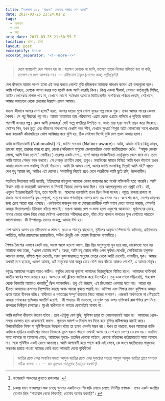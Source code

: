 ```yaml
---
title: "অপলাপ ০৩: 'বাঙলা' যেভাবে আমার দেশ হলো"
date: 2017-03-25 21:24:01 Z
tags:
  - অপলাপ
  - দেশ
  - গদ্য
orig_date: 2017-03-25 21:30:55 Z
location: বাড্ডা, ঢাকা
layout: post
excerptify: true
excerpt_separator: '<!--more-->'
---
```


> দেশে জন্মালেই দেশ আপন হয় না। যতক্ষণ দেশকে না জানি, যতক্ষণ তাকে নিজের শক্তিতে জয় না করি, ততক্ষণ সে দেশ আপনার নয়। _— রবীন্দ্রনাথ ঠাকুর (দেশের কাজ, পল্লীপ্রকৃতি)_

দেশ কীভাবে আমার আপন হলো এই কথা বলতে গেলেই বুঝি রবীন্দ্রনাথ আমাকে সাবধান করেন এই কথাগুলো বলে। আমি সন্দিহান, দেশকে আপন করার মত যথেষ্ট কাজ আমি করেছি কিনা। কিন্তু একথা স্বীকার্য, যেখানে কর্তব্যবুদ্ধি স্তিমিত, আইন যেখানকার নাগাল পায় না, যেখানে কোনো সংবিধান আমাকে দ্বিতীয়শ্রেণীর নাগরিকের পরিচয় দেয়নি, সেইখানে, আমার অবচেতন থেকে চেতনার উদ্ভাসে এদেশ আমার।

বাঙলা কীভাবে আমার দেশ হলো? হয়ত, আমার মায়ের মুখে শোনা যুদ্ধের গল্প থেকে শুরু। তখন আমার মায়ের কেবল শৈশব। সে গল্প বীরত্বের গল্প নয়। আমার মাতামহর তার পরিবারসহ এগ্রাম থেকে ওগ্রামে পালিয়ে ও লুকিয়ে ভারতে শরণার্থী হওয়ার গল্প। রজব আলী রাজাকার[^1] সেই গল্পে সশরীরে উপস্থিত না, অথচ তার ছায়া সদাই তাড়া করে ফিরেছে। সেইসব দিন, যখন মৃত্যু এবং জীবনের মাঝখানের রেখাটা বড্ড ক্ষীণ, যেখানে ক্ষুধার্ত শিশুরা আটা গোলানোর সাথে খাওয়ার জন্য কয়েকটি কাঁচামরিচের ঝোপ আবিষ্কার করে খুশি হয়, ঠিক সেইসব দিনেই বুঝি দেশ প্রথম আমার হলো।

<!--more-->

আমি জাতীয়তাবাদী (Nationalist) নই, জাতি-সচেতন (Nation-aware)। আমি, আমার বাইরে কিছু মানুষ, তারপর পাড়া, তারপর শহর বা গ্রাম, জেলা (অধিকাংশ মানুষের জেলাকেন্দ্রিক একটা জাতীয়তাবাদ দেখি। "অমুক জেলার পোলা, আশি টাকা তোলা" গোত্রীয়।) তারপর একটা দেশ... ব্যস! আমার সার্বজনীনতা এতটুকুতে থেমে যাবে না। তবে আমি আমার শেকড় বহন করবো। সে শেকড় প্রাণহীন হোক, তবুও। মহাবিশ্বের সামনে বিস্মিত আমি যখন দাঁড়াবো তখন আমার ভালো-মন্দ সবকিছু নিয়েই দাঁড়াবো। আমি কি আমার দেশ, আমার জাতি সমস্তকিছু নিয়েই আমি নই? বস্তুতঃ দেশ শুধু আমার নয়, আমিও এই দেশের। সমস্তকিছু নিয়েই প্রচণ্ড বেগে অন্তরীক্ষে আমি ছুটে চলি, উদ্দেশ্যহীন।

যতদিনে বিদ্যালয়ে ভর্তি হয়েছি, ইতিহাসের বইগুলো আমাকে বোকা বানানোর মত যথেষ্ট শক্তিশালী হতে পারেনি। আমি বিশ্বাস করি না ফরায়েজী আন্দোলন বা সিপাহী বিদ্রোহ দেশের জন্য ছিল। তার আগেরগুলোর তো প্রশ্নই নেই। হ্যাঁ, এগুলো ইংরেজবিরোধী ছিল, তবে স্বদেশী না। স্বদেশের ধারণাটাই তখন ছিল কিনা সন্দেহ। বস্তুতঃ রাজায় রাজায় বা রাজার সাথে মতাদর্শের যুদ্ধ সেগুলো, মানুষের জন্য গণতান্ত্রিক দেশের জন্য যুদ্ধ সেসব নয়। স্বদেশের জন্য, দেশের মানুষের জন্য দ্রোহ আরো পরে এসেছে। একইভাবে ফজলুল হক বা সোহরাওয়ার্দীকে আমি মহান নেতা মানতে নারাজ, যেমনটা আমরা বিদ্যালয়পাঠ্য ইতিহাস বইতে পড়েছি। বাঙলা আমার দেশ ও ভাষা হলো একুশের আত্মদানে, সূর্যসেনের দ্রোহে, মাথার ভেতর বারুদ নিয়ে ঘোরা সেইসব একাত্তরের শহীদদের রক্তে, যাঁরা বেঁচে থাকলে পাথরেও ফুল ফোটাতে পারতেন ভালোবাসায়। কী ইস্পাতদৃঢ় তাদের সংকল্প, আমার ঈর্ষা হয়।

দেশ আমার আপন হয় রবীন্দ্রনাথ ও লালনে, রুদ্রে ও শামসুর রাহমানে, সুনীলের অনুবাদে গিন্সবার্গের কবিতায়, হ্যারিসনের আর্তিতে, জহির রায়হানের ছায়াছবিতে, সলীল চৌধুরী এবং হেমাঙ্গ বিশ্বাসের গণসঙ্গীতে।

শৈশব-কৈশোর এভাবে কেটে যায়, আস্তে আস্তে হতাশা আসে, প্রিয় প্রিয় মানুষগুলো খুন হয়ে যায়, মাঝেমধ্যে মনে হয় আমাকে বলা হচ্ছে, "এদেশ তোমার নয়"। অথচ, আমি বহু ভোরে নদীর ওপর সূর্যদয় দেখেছি, সোডিয়ামের হলুদাভ আলোয় রাস্তায়, বস্তিতে ক্ষুধা দেখেছি, সরল কুসংস্কারাচ্ছন্ন মানুষের ভেতর থেকে আর্তি দেখেছি, ভাষাহীন, মূক। আমার তখনই মনে হয়েছে, এদেশ আমার, এই মানুষেরা যারা জন্তুর চেয়ে বেশি করে বাঁচতে আজও শেখেনি, এ আমার মানুষ।

বস্তুতঃ আমাদের সংগ্রাম আরও কঠিন। বহুবিধ ভোগের কুয়াশা আমাদের বিচারবুদ্ধিকে স্তিমিত রাখে। আমাদের ব্যক্তিস্বার্থ জাতীয় স্বার্থের পথে অন্তরায় হয়। আমাদের এই ক্লীবতা জাতিকে করে উদ্যমহীন। তবু ডাক পেলে দাঁড়িয়েছি, শাহাবাগ থেকে শিববাড়ি আমারও ঘরবাড়ি[^2] ছিল অনেকদিন। তবু এই উচ্ছাস, এই চিৎকারই একমাত্র সত্য নয়। আরো বড় হীনতা আমাদের ক্রমাগত নিষ্পেষিত করছে অথচ আমরা বুঝতে পারছি না। অশিক্ষা এবং শিক্ষার নামে কুশিক্ষায় আমরা ক্রমে আরো হীনবল হচ্ছি। স্বাধীনতা ও গণতন্ত্রের সম্পূর্ণ দ্বায়ভার নিতে আমরা অপারগ। এজন্যই অর্ধশতকে না পৌঁছতেই আমরা শোষকের ভূমিকায় অবতীর্ণ হয়েছি। কী পাহাড়ে কী সমতলে, যে দুর্বল তার ওপর ব্যক্তিস্বার্থ রাজশক্তির রূপ নিয়ে প্রবলতর নিপীড়ন চালাচ্ছে। মূর্খের স্বাধীনতা বা গণতন্ত্র কোনোটাই মানায় না।

আমি জানিনা কীভাবে উত্তরণ ঘটবে। তবে এইটুকু বেশ বুঝি, সুশিক্ষা ছাড়া তা কোনোভাবেই সম্ভব না। আমাদের খোল-নলচে ফেলতে হবে একেবারেই বদলে। পুরাতন আদর্শ ও বিশ্বাস সব নিতে হবে যুক্তির কষ্টিপাথরে যাচাই করে। বিজ্ঞানভিত্তিক শিক্ষা যা সৃষ্টিশীলতার উদ্বোধন ঘটায় তা ছাড়া এমনটা সম্ভব নয়। যখন তা পারবো, যখন আমাদের ব্যক্তি আমিকে ছাড়িয়ে মহাবিশ্বের সামনে নিজেকে তুলে ধরতে পারবো তখনই আমাদের দেশ হবে দেশের চেয়েও বড়। যতদিন সাম্য আসছে না আমাদের বোধে, আমাদের হৃদয়ে- ততদিন কোনো আইনে, কোনো বহিরঙ্গের কাঠামোতেই সাম্য আসবে না। সারা পৃথিবীও একই রোগে আক্রান্ত। আমি আশাবাদী হতে পছন্দ করি এই ভেবে, কে জানে মহাদৈন্যের পাকুড়ের অন্ধকার ছায়ায় পাওয়া সাম্যের বোধি হয়ত আমরাই দেবো পৃথিবীকে!

> জাতির রক্তে ফের অনাবিল মমতা আসুক
> জাতির রক্তে ফের সুকঠোর সততা আসুক
> আসুক জাতির প্রাণে সমতার সঠিক বাসনা ।। _— রুদ্র মুহম্মদ শহিদুল্লাহ (হাড়ের ঘরখানি)_

[^1]: বাগেরহাট অঞ্চলের কুখ্যাত রাজাকার।
[^2]: ঢাকায় যখন গণজাগরণ মঞ্চ চলছে খুলনায় একইভাবে শিববাড়ি মোড়ে চলছে নির্দলীয় গণমঞ্চ। তখন একটা জনপ্রিয় স্লোগান ছিল "শাহাবাগ থেকে শিববাড়ি, তোমার আমার ঘরবাড়ি"।
